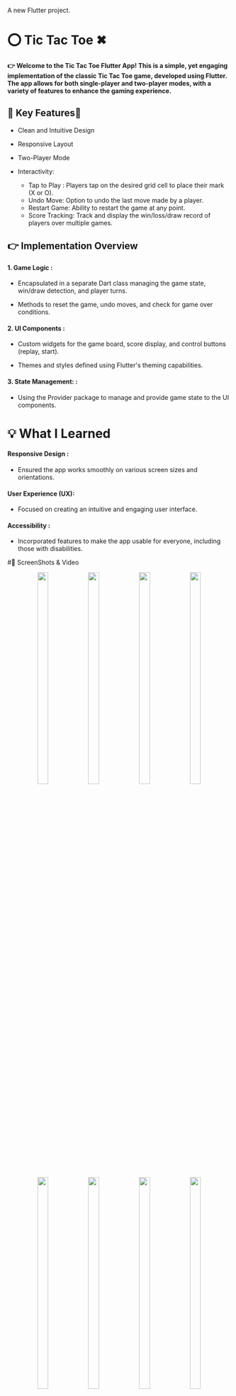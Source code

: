 

A new Flutter project.

# ⭕ Tic Tac Toe ✖

#### 👉 Welcome to the Tic Tac Toe Flutter App! This is a simple, yet engaging implementation of the classic Tic Tac Toe game, developed using Flutter. The app allows for both single-player and two-player modes, with a variety of features to enhance the gaming experience.

## 🔸 Key Features🔸

- Clean and Intuitive Design
- Responsive Layout
- Two-Player Mode
- Interactivity:

  - Tap to Play : Players tap on the desired grid cell to place their mark (X or O).
  - Undo Move: Option to undo the last move made by a player.
  - Restart Game: Ability to restart the game at any point.
  - Score Tracking: Track and display the win/loss/draw record of players over multiple games.

## 👉 Implementation Overview

#### 1. Game Logic :

- Encapsulated in a separate Dart class managing the game state, win/draw detection, and player turns.

- Methods to reset the game, undo moves, and check for game over conditions.

#### 2. UI Components :

- Custom widgets for the game board, score display, and control buttons (replay, start).

- Themes and styles defined using Flutter's theming capabilities.

#### 3. State Management: :

- Using the Provider package to manage and provide game state to the UI components.

  
# 💡 What I Learned

#### Responsive Design : 
     
 - Ensured the app works smoothly on various screen sizes and  orientations.
#### User Experience (UX):

- Focused on creating an intuitive and engaging user interface.
#### Accessibility : 
- Incorporated features to make the app usable for everyone, including those with disabilities.


#📸 ScreenShots & Video
<div align = "center">
  <img src = "https://github.com/mayuuu05/tic_tac_toe/assets/149376263/6e4a0062-c30e-45ae-b438-3780fb51ef2e"  height=35% width=22%  />
   <img src = "https://github.com/mayuuu05/tic_tac_toe/assets/149376263/79536be3-7810-41db-8bb9-b1e4d327a135"  height=35% width=22%  />
   <img src = "https://github.com/mayuuu05/tic_tac_toe/assets/149376263/7736d9be-5916-43ba-b955-a0b0137c26f6"  height=35% width=22%  />
   <img src = "https://github.com/mayuuu05/tic_tac_toe/assets/149376263/f05d1ca4-e4db-426b-8cdf-3c28362eece2"  height=35% width=22%  />
   <img src = "https://github.com/mayuuu05/tic_tac_toe/assets/149376263/dfa46b9f-1cf3-4606-850c-aeb6badb00ca"  height=35% width=22%  />
     
  <img src = "https://github.com/mayuuu05/tic_tac_toe/assets/149376263/88289863-6c9f-4446-bd73-a5d4b3baaebc"  height=35% width=22%  />
   <img src = "https://github.com/mayuuu05/tic_tac_toe/assets/149376263/a0215662-18e9-468d-924a-e42bf209dd75"  height=35% width=22%  />
   <img src = "https://github.com/mayuuu05/tic_tac_toe/assets/149376263/4fb1364e-9052-444b-a2a7-ca8545d007ea"  height=35% width=22%  />
   <img src = "https://github.com/mayuuu05/tic_tac_toe/assets/149376263/32291a2f-1af1-48a8-80af-546ad80744d7"  height=35% width=22%  />
   <img src = "https://github.com/mayuuu05/tic_tac_toe/assets/149376263/60444af9-1e18-4e9a-8633-13f5947afc42"  height=35% width=22%  />

     
  <img src = "https://github.com/mayuuu05/tic_tac_toe/assets/149376263/37c1f523-41a6-4cdd-a43d-ecee349b1912"  height=35% width=22%  />
   <img src = "https://github.com/mayuuu05/tic_tac_toe/assets/149376263/3fb6406d-f3c9-4a2e-a960-eff70eb1d35a"  height=35% width=22%  />
   <img src = "https://github.com/mayuuu05/tic_tac_toe/assets/149376263/fc2755ea-31b1-4798-8b3d-fd322440eb2f"  height=35% width=22%  />
   <img src = "https://github.com/mayuuu05/tic_tac_toe/assets/149376263/e9246fd9-ce96-4c98-9676-f350eacd9ce7"  height=35% width=22%  />
   <img src = "https://github.com/mayuuu05/tic_tac_toe/assets/149376263/c30d3724-d3c4-4d65-9663-dc1dd23ce2f2"  height=35% width=22%  />



  <img src = "https://github.com/mayuuu05/tic_tac_toe/assets/149376263/2082889f-4aa6-4386-b389-d36e16a8ed8b"  height=35% width=22%  />
   <img src = "https://github.com/mayuuu05/tic_tac_toe/assets/149376263/5db14306-1e8f-4eb6-8adb-39bf251d4d7f"  height=35% width=22%  />
   <img src = "https://github.com/mayuuu05/tic_tac_toe/assets/149376263/76e13843-3602-4dbe-9fa0-30cab6fae2b2"  height=35% width=22%  />
   <img src = "https://github.com/mayuuu05/tic_tac_toe/assets/149376263/a1fe90ca-3bf1-4bce-9ccf-7e011c5ee18b"  height=35% width=22%  />
   <img src = "https://github.com/mayuuu05/tic_tac_toe/assets/149376263/26dfa7ca-56a7-4d58-95f4-9eb618fbb4b7"  height=35% width=22%  />
   <img src = "https://github.com/mayuuu05/tic_tac_toe/assets/149376263/91546661-8ff1-415f-8de4-e2271f65c4ab"  height=35% width=22%  />
   <img src = "https://github.com/mayuuu05/tic_tac_toe/assets/149376263/8a4a08c8-3c4d-44a3-aa84-a2596f04502f"  height=35% width=22%  />
   <img src = "https://github.com/mayuuu05/tic_tac_toe/assets/149376263/8c908201-8b7a-41de-805b-acd2afe91d29"  height=35% width=22%  />
   <img src = "https://github.com/mayuuu05/tic_tac_toe/assets/149376263/187e1461-a981-4deb-bc5f-2bb8de9eb10c"  height=35% width=22%  />
   <img src = "https://github.com/mayuuu05/tic_tac_toe/assets/149376263/1858c366-a7bd-4212-82de-147b2ad50966"  height=35% width=22%  />
   <img src = "https://github.com/mayuuu05/tic_tac_toe/assets/149376263/3337fdad-cc7d-4240-8d00-2ad038a2e71d"  height=35% width=22%  />
   <img src = "https://github.com/mayuuu05/tic_tac_toe/assets/149376263/d326576d-ac88-4af7-88a6-2af994e2b92a"  height=35% width=22%  />
   <img src = "https://github.com/mayuuu05/tic_tac_toe/assets/149376263/4dd6a614-5561-4b51-85bf-fb5eed54f113"  height=35% width=22%  />
   <img src = "https://github.com/mayuuu05/tic_tac_toe/assets/149376263/810289c3-47de-46a6-ab02-0ce225cdac40"  height=35% width=22%  />
   <img src = "https://github.com/mayuuu05/tic_tac_toe/assets/149376263/7d744213-f980-4a12-b5da-733dc53d40c5"  height=35% width=22%  />
   <img src = "https://github.com/mayuuu05/tic_tac_toe/assets/149376263/1df87bf4-7002-4bcc-a875-91e236ef4fdb"  height=35% width=22%  />
   <img src = "https://github.com/mayuuu05/tic_tac_toe/assets/149376263/2ad01219-dd89-4fdf-9174-21534f857dc2"  height=35% width=22%  />
   <img src = "https://github.com/mayuuu05/tic_tac_toe/assets/149376263/26473088-80c7-4123-a567-3df7be9bc9d9"  height=35% width=22%  />
   <img src = "https://github.com/mayuuu05/tic_tac_toe/assets/149376263/804d22d0-12b3-4f5a-a430-0031ccc61008"  height=35% width=22%  />
   <img src = "https://github.com/mayuuu05/tic_tac_toe/assets/149376263/6a5b979b-54e1-4f29-b26e-40073931b325"  height=35% width=22%  />
   <img src = "https://github.com/mayuuu05/tic_tac_toe/assets/149376263/08ee758f-411a-4a03-96d4-b54040e41478"  height=35% width=22%  />
   <img src = "https://github.com/mayuuu05/tic_tac_toe/assets/149376263/2d543e25-2a67-4b2b-a5f3-0f334d3dbb7e"  height=35% width=22%  />
   <img src = "https://github.com/mayuuu05/tic_tac_toe/assets/149376263/5e80fcc2-9c51-4dd4-ab37-064427a9420c"  height=35% width=22%  />

  <video height="450" src="" />


  




</div>
## Getting Started












